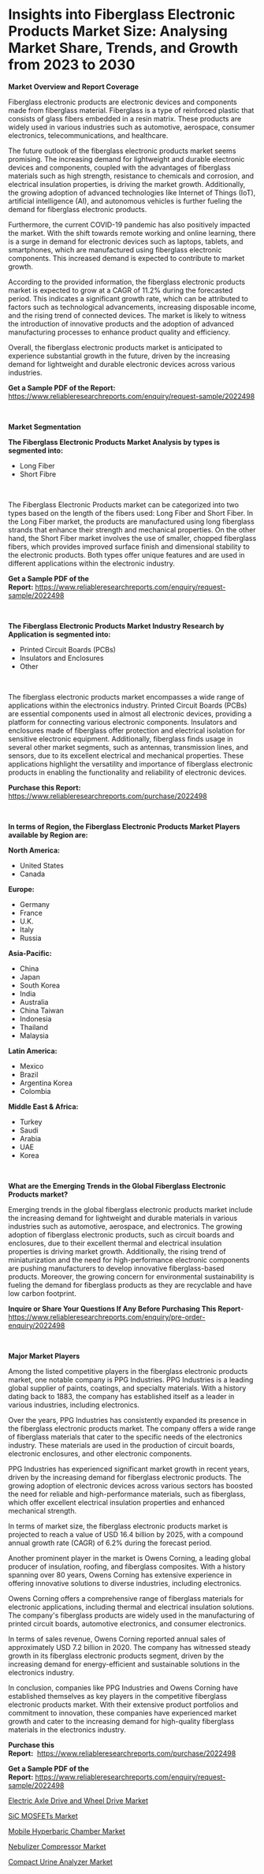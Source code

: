 <p><h1>Insights into Fiberglass Electronic Products Market Size: Analysing Market Share, Trends, and Growth from 2023 to 2030</h1></p><p><strong>Market Overview and Report Coverage</strong></p>
<p><p>Fiberglass electronic products are electronic devices and components made from fiberglass material. Fiberglass is a type of reinforced plastic that consists of glass fibers embedded in a resin matrix. These products are widely used in various industries such as automotive, aerospace, consumer electronics, telecommunications, and healthcare.</p><p>The future outlook of the fiberglass electronic products market seems promising. The increasing demand for lightweight and durable electronic devices and components, coupled with the advantages of fiberglass materials such as high strength, resistance to chemicals and corrosion, and electrical insulation properties, is driving the market growth. Additionally, the growing adoption of advanced technologies like Internet of Things (IoT), artificial intelligence (AI), and autonomous vehicles is further fueling the demand for fiberglass electronic products.</p><p>Furthermore, the current COVID-19 pandemic has also positively impacted the market. With the shift towards remote working and online learning, there is a surge in demand for electronic devices such as laptops, tablets, and smartphones, which are manufactured using fiberglass electronic components. This increased demand is expected to contribute to market growth.</p><p>According to the provided information, the fiberglass electronic products market is expected to grow at a CAGR of 11.2% during the forecasted period. This indicates a significant growth rate, which can be attributed to factors such as technological advancements, increasing disposable income, and the rising trend of connected devices. The market is likely to witness the introduction of innovative products and the adoption of advanced manufacturing processes to enhance product quality and efficiency.</p><p>Overall, the fiberglass electronic products market is anticipated to experience substantial growth in the future, driven by the increasing demand for lightweight and durable electronic devices across various industries.</p></p>
<p><strong>Get a Sample PDF of the Report:</strong> <a href="https://www.reliableresearchreports.com/enquiry/request-sample/2022498">https://www.reliableresearchreports.com/enquiry/request-sample/2022498</a></p>
<p>&nbsp;</p>
<p><strong>Market Segmentation</strong></p>
<p><strong>The Fiberglass Electronic Products Market Analysis by types is segmented into:</strong></p>
<p><ul><li>Long Fiber</li><li>Short Fibre</li></ul></p>
<p>&nbsp;</p>
<p><p>The Fiberglass Electronic Products market can be categorized into two types based on the length of the fibers used: Long Fiber and Short Fiber. In the Long Fiber market, the products are manufactured using long fiberglass strands that enhance their strength and mechanical properties. On the other hand, the Short Fiber market involves the use of smaller, chopped fiberglass fibers, which provides improved surface finish and dimensional stability to the electronic products. Both types offer unique features and are used in different applications within the electronic industry.</p></p>
<p><strong>Get a Sample PDF of the Report:</strong>&nbsp;<a href="https://www.reliableresearchreports.com/enquiry/request-sample/2022498">https://www.reliableresearchreports.com/enquiry/request-sample/2022498</a></p>
<p>&nbsp;</p>
<p><strong>The Fiberglass Electronic Products Market Industry Research by Application is segmented into:</strong></p>
<p><ul><li>Printed Circuit Boards (PCBs)</li><li>Insulators and Enclosures</li><li>Other</li></ul></p>
<p>&nbsp;</p>
<p><p>The fiberglass electronic products market encompasses a wide range of applications within the electronics industry. Printed Circuit Boards (PCBs) are essential components used in almost all electronic devices, providing a platform for connecting various electronic components. Insulators and enclosures made of fiberglass offer protection and electrical isolation for sensitive electronic equipment. Additionally, fiberglass finds usage in several other market segments, such as antennas, transmission lines, and sensors, due to its excellent electrical and mechanical properties. These applications highlight the versatility and importance of fiberglass electronic products in enabling the functionality and reliability of electronic devices.</p></p>
<p><strong>Purchase this Report:</strong>&nbsp; <a href="https://www.reliableresearchreports.com/purchase/2022498">https://www.reliableresearchreports.com/purchase/2022498</a></p>
<p>&nbsp;</p>
<p><strong>In terms of Region, the Fiberglass Electronic Products Market Players available by Region are:</strong></p>
<p>
    <p> <strong> North America: </strong>
        <ul>
            <li>United States</li>
            <li>Canada</li>
        </ul>
        </p> 
    <p> <strong> Europe: </strong>
        <ul>
            <li>Germany</li>
            <li>France</li>
            <li>U.K.</li>
            <li>Italy</li>
            <li>Russia</li>
        </ul>
        </p> 
    <p> <strong> Asia-Pacific: </strong>
        <ul>
            <li>China</li>
            <li>Japan</li>
            <li>South Korea</li>
            <li>India</li>
            <li>Australia</li>
            <li>China Taiwan</li>
            <li>Indonesia</li>
            <li>Thailand</li>
            <li>Malaysia</li>
        </ul>
        </p> 
    <p> <strong> Latin America: </strong>
        <ul>
            <li>Mexico</li>
            <li>Brazil</li>
            <li>Argentina Korea</li>
            <li>Colombia</li>
        </ul>
        </p> 
    <p> <strong> Middle East & Africa: </strong>
        <ul>
            <li>Turkey</li>
            <li>Saudi</li>
            <li>Arabia</li>
            <li>UAE</li>
            <li>Korea</li>
        </ul>
    </p>
    </p>
<p>&nbsp;</p>
<p><strong>What are the Emerging Trends in the Global Fiberglass Electronic Products market?</strong></p>
<p><p>Emerging trends in the global fiberglass electronic products market include the increasing demand for lightweight and durable materials in various industries such as automotive, aerospace, and electronics. The growing adoption of fiberglass electronic products, such as circuit boards and enclosures, due to their excellent thermal and electrical insulation properties is driving market growth. Additionally, the rising trend of miniaturization and the need for high-performance electronic components are pushing manufacturers to develop innovative fiberglass-based products. Moreover, the growing concern for environmental sustainability is fueling the demand for fiberglass products as they are recyclable and have low carbon footprint.</p></p>
<p><strong>Inquire or Share Your Questions If Any Before Purchasing This Report</strong>- <a href="https://www.reliableresearchreports.com/enquiry/pre-order-enquiry/2022498">https://www.reliableresearchreports.com/enquiry/pre-order-enquiry/2022498</a></p>
<p>&nbsp;</p>
<p><strong>Major Market Players</strong></p>
<p><p>Among the listed competitive players in the fiberglass electronic products market, one notable company is PPG Industries. PPG Industries is a leading global supplier of paints, coatings, and specialty materials. With a history dating back to 1883, the company has established itself as a leader in various industries, including electronics.</p><p>Over the years, PPG Industries has consistently expanded its presence in the fiberglass electronic products market. The company offers a wide range of fiberglass materials that cater to the specific needs of the electronics industry. These materials are used in the production of circuit boards, electronic enclosures, and other electronic components.</p><p>PPG Industries has experienced significant market growth in recent years, driven by the increasing demand for fiberglass electronic products. The growing adoption of electronic devices across various sectors has boosted the need for reliable and high-performance materials, such as fiberglass, which offer excellent electrical insulation properties and enhanced mechanical strength.</p><p>In terms of market size, the fiberglass electronic products market is projected to reach a value of USD 16.4 billion by 2025, with a compound annual growth rate (CAGR) of 6.2% during the forecast period.</p><p>Another prominent player in the market is Owens Corning, a leading global producer of insulation, roofing, and fiberglass composites. With a history spanning over 80 years, Owens Corning has extensive experience in offering innovative solutions to diverse industries, including electronics.</p><p>Owens Corning offers a comprehensive range of fiberglass materials for electronic applications, including thermal and electrical insulation solutions. The company's fiberglass products are widely used in the manufacturing of printed circuit boards, automotive electronics, and consumer electronics.</p><p>In terms of sales revenue, Owens Corning reported annual sales of approximately USD 7.2 billion in 2020. The company has witnessed steady growth in its fiberglass electronic products segment, driven by the increasing demand for energy-efficient and sustainable solutions in the electronics industry.</p><p>In conclusion, companies like PPG Industries and Owens Corning have established themselves as key players in the competitive fiberglass electronic products market. With their extensive product portfolios and commitment to innovation, these companies have experienced market growth and cater to the increasing demand for high-quality fiberglass materials in the electronics industry.</p></p>
<p><strong>Purchase this Report:</strong>&nbsp;&nbsp;<a href="https://www.reliableresearchreports.com/purchase/2022498">https://www.reliableresearchreports.com/purchase/2022498</a></p>
<p></p>
<p><strong>Get a Sample PDF of the Report:</strong>&nbsp;<a href="https://www.reliableresearchreports.com/enquiry/request-sample/2022498">https://www.reliableresearchreports.com/enquiry/request-sample/2022498</a></p>
<p><p><a href="https://github.com/grishafomin4852/Market-Research-Report-List-1/blob/main/electric-axle-drive-and-wheel-drive-market.md">Electric Axle Drive and Wheel Drive Market</a></p><p><a href="https://github.com/ruslanpoljakovrd177/Market-Research-Report-List-1/blob/main/sic-mosfets-market.md">SiC MOSFETs Market</a></p><p><a href="https://medium.com/@tobyyundt2023/mobile-hyperbaric-chamber-market-size-and-market-trends-complete-industry-overview-2023-to-2030-4eb958772138">Mobile Hyperbaric Chamber Market</a></p><p><a href="https://medium.com/@kimzemlak1955/nebulizer-compressor-market-size-market-outlook-and-market-forecast-2023-to-2030-a2264f6d2b22">Nebulizer Compressor Market</a></p><p><a href="https://medium.com/@hesterorn1944/compact-urine-analyzer-market-size-cagr-trends-2024-2030-0b7e3d35a55c">Compact Urine Analyzer Market</a></p></p>